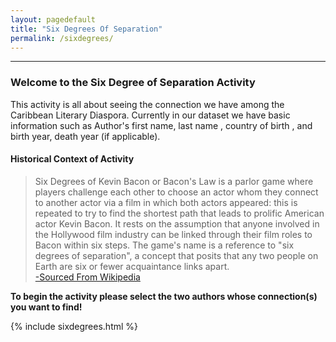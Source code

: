 ```yaml
---
layout: pagedefault
title: "Six Degrees Of Separation"
permalink: /sixdegrees/
---
```





---




### Welcome to the Six Degree of Separation Activity 


This activity is all about seeing the connection we have among the Caribbean Literary Diaspora. Currently in our dataset we have basic information such as  Author's first name, last name , country of birth , and birth year, death year (if applicable). 

#### Historical Context of Activity

<blockquote>Six Degrees of Kevin Bacon or Bacon's Law is a parlor game where players challenge each other to choose an actor whom they connect to another actor via a film in which both actors appeared: this is repeated to try to find the shortest path that leads to prolific American actor Kevin Bacon. It rests on the assumption that anyone involved in the Hollywood film industry can be linked through their film roles to Bacon within six steps. The game's name is a reference to "six degrees of separation", a concept that posits that any two people on Earth are six or fewer acquaintance links apart.
<br />
<a href="https://en.wikipedia.org/wiki/Six_Degrees_of_Kevin_Bacon" target="_blank">-Sourced From Wikipedia</a>
</blockquote>



**To begin the activity please select the two authors whose connection(s) you want to find!**

{% include sixdegrees.html %}
